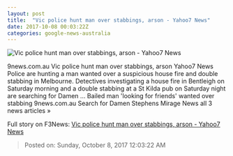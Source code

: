 ```yaml
---
layout: post
title:  "Vic police hunt man over stabbings, arson - Yahoo7 News"
date: 2017-10-08 00:03:22Z
categories: google-news-australia
---
```


![Vic police hunt man over stabbings, arson - Yahoo7 News](https://s.yimg.com/ea/img/-/120605/aap_small_rgb_17sra9l-17sra9u.jpg)

9news.com.au Vic police hunt man over stabbings, arson Yahoo7 News Police are hunting a man wanted over a suspicious house fire and double stabbing in Melbourne. Detectives investigating a house fire in Bentleigh on Saturday morning and a double stabbing at a St Kilda pub on Saturday night are searching for Damen ... Bailed man 'looking for friends' wanted over stabbing 9news.com.au Search for Damen Stephens Mirage News all 3 news articles »


Full story on F3News: [Vic police hunt man over stabbings, arson - Yahoo7 News](http://www.f3nws.com/n/DpdD4H)

> Posted on: Sunday, October 8, 2017 12:03:22 AM
